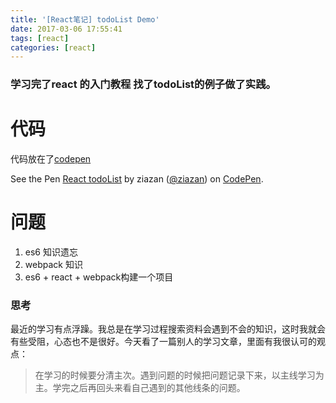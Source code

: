 ```yaml
---
title: '[React笔记] todoList Demo'
date: 2017-03-06 17:55:41
tags: [react]
categories: [react]
---
```


### 学习完了react 的入门教程 找了todoList的例子做了实践。

# 代码

代码放在了[codepen](http://codepen.io/ziazan/pen/MpyXZG)
<p data-height="265" data-theme-id="0" data-slug-hash="MpyXZG" data-default-tab="js,result" data-user="ziazan" data-embed-version="2" data-pen-title="React todoList" class="codepen">See the Pen <a href="http://codepen.io/ziazan/pen/MpyXZG/">React todoList</a> by ziazan (<a href="http://codepen.io/ziazan">@ziazan</a>) on <a href="http://codepen.io">CodePen</a>.</p>
<script async src="https://production-assets.codepen.io/assets/embed/ei.js"></script>

# 问题

1. es6 知识遗忘
2. webpack 知识
3. es6 + react + webpack构建一个项目

### 思考
最近的学习有点浮躁。我总是在学习过程搜索资料会遇到不会的知识，这时我就会有些受阻，心态也不是很好。今天看了一篇别人的学习文章，里面有我很认可的观点：

> 在学习的时候要分清主次。遇到问题的时候把问题记录下来，以主线学习为主。学完之后再回头来看自己遇到的其他线条的问题。

